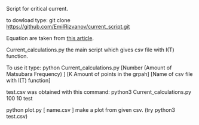 Script for critical current.

to dowload type: git clone https://github.com/EmilRizvanov/current_script.git

Equation are taken from [this article](https://www.researchgate.net/publication/230681050_Temperature_Dependence_of_Pair-breaking_Current_in_Superconductors).

Current_calculations.py the main script which gives csv file with I(T) function.

To use it type: python Current_calculations.py [Number (Amount of Matsubara Frequency)  ] [K Amount of points in the grpah] [Name of csv file with I(T) function]

test.csv was obtained with this command: python3 Current_calculations.py 100 10 test

python plot.py [ name.csv ] make a plot from given csv. (try python3 test.csv)
